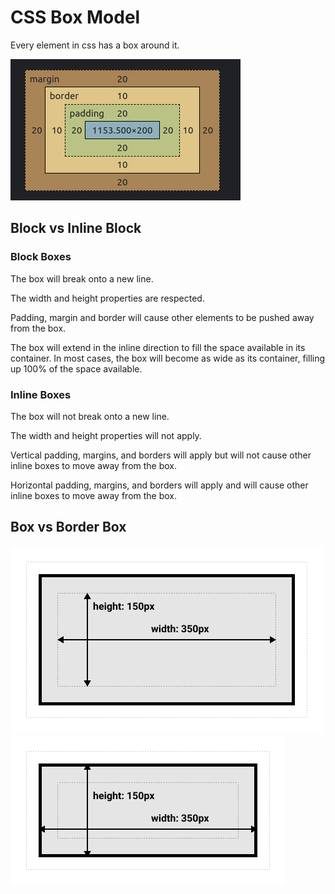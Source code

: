 # CSS Box Model

Every element in css has a box around it.

![box model screenshot](./images/box-model.png)

## Block vs Inline Block

### Block Boxes

The box will break onto a new line.

The width and height properties are respected.

Padding, margin and border will cause other elements to be pushed away from the
box.

The box will extend in the inline direction to fill the space available in its container. In most cases, the box will become as wide as its container, filling up 100% of the space available.

### Inline Boxes

The box will not break onto a new line.

The width and height properties will not apply.

Vertical padding, margins, and borders will apply but will not cause other inline boxes to move away from the box.

Horizontal padding, margins, and borders will apply and will cause other inline
boxes to move away from the box.

## Box vs Border Box

![standard sizing](./images/standard-box-model-size.png)
![alternate sizing](./images/alternate-box-model-size.png)
